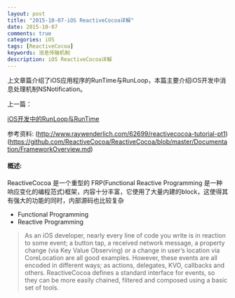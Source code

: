 ```yaml
---
layout: post
title: "2015-10-07-iOS ReactiveCocoa详解"
date: 2015-10-07
comments: true
categories: iOS
tags: [ReactiveCocoa]
keywords: 消息传输机制 
description: iOS ReactiveCocoa详解
---
```


上文章篇介绍了iOS应用程序的RunTime与RunLoop，本篇主要介绍iOS开发中消息处理机制NSNotification。

上一篇：

[iOS开发中的RunLoop与RunTime](https://yyn835314557.github.io/ios/2015/08/20/iOS开发中的RunLoop,RunTime.html)

参考资料:
	(http://www.raywenderlich.com/62699/reactivecocoa-tutorial-pt1)
	(https://github.com/ReactiveCocoa/ReactiveCocoa/blob/master/Documentation/FrameworkOverview.md)


#### 概述:

 ReactiveCocoa 是一个重型的 FRP(Functional Reactive Programming 是一种响应变化的编程范式)框架，内容十分丰富，它使用了大量内建的block，这使得其有强大的功能的同时，内部源码也比较复杂

 - Functional Programming
 - Reactive Programming

 > As an iOS developer, nearly every line of code you write is in reaction to some event; a button tap, a received network message, a property change (via Key Value Observing) or a change in user’s location via CoreLocation are all good examples. However, these events are all encoded in different ways; as actions, delegates, KVO, callbacks and others. ReactiveCocoa defines a standard interface for events, so they can be more easily chained, filtered and composed using a basic set of tools.
	
#### 